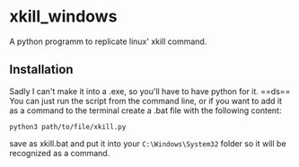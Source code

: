 # xkill_windows
 A python programm to replicate linux' xkill command.


## Installation
 Sadly I can't make it into a .exe, so you'll have to have python for it.
==ds==
 You can just run the script from the command line, or if you want to add it as a command to the terminal create a .bat file with the following content:
 ```
 python3 path/to/file/xkill.py
 ```
 save as xkill.bat and put it into your ```C:\Windows\System32``` folder so it will be recognized as a command.
